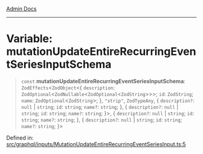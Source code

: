 [Admin Docs](/)

***

# Variable: mutationUpdateEntireRecurringEventSeriesInputSchema

> `const` **mutationUpdateEntireRecurringEventSeriesInputSchema**: `ZodEffects`\<`ZodObject`\<\{ `description`: `ZodOptional`\<`ZodNullable`\<`ZodOptional`\<`ZodString`\>\>\>; `id`: `ZodString`; `name`: `ZodOptional`\<`ZodString`\>; \}, `"strip"`, `ZodTypeAny`, \{ `description?`: `null` \| `string`; `id`: `string`; `name?`: `string`; \}, \{ `description?`: `null` \| `string`; `id`: `string`; `name?`: `string`; \}\>, \{ `description?`: `null` \| `string`; `id`: `string`; `name?`: `string`; \}, \{ `description?`: `null` \| `string`; `id`: `string`; `name?`: `string`; \}\>

Defined in: [src/graphql/inputs/MutationUpdateEntireRecurringEventSeriesInput.ts:5](https://github.com/Sourya07/talawa-api/blob/aac5f782223414da32542752c1be099f0b872196/src/graphql/inputs/MutationUpdateEntireRecurringEventSeriesInput.ts#L5)
